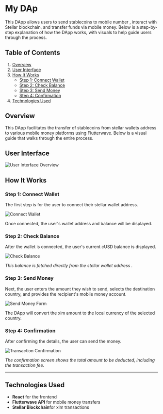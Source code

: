 # My DAp

This DApp allows users to send  stablecoins to mobile number , interact with Stellar blockchain, and transfer funds via mobile money. Below is a step-by-step explanation of how the DApp works, with visuals to help guide users through the process.

## Table of Contents
1. [Overview](#overview)
2. [User Interface](#user-interface)
3. [How It Works](#how-it-works)
   - [Step 1: Connect Wallet](#step-1-connect-wallet)
   - [Step 2: Check Balance](#step-2-check-balance)
   - [Step 3: Send Money](#step-3-send-money)
   - [Step 4: Confirmation](#step-4-confirmation)
4. [Technologies Used](#technologies-used)

## Overview

This DApp facilitates the transfer of stablecoins from stellar wallets address to various mobile money platforms using Flutterwave. Below is a visual guide that walks through the entire process.

## User Interface

![User Interface Overview](./blog.png)

## How It Works

### Step 1: Connect Wallet

The first step is for the user to connect their stellar wallet address.

![Connect Wallet](./assets/connect-wallet.png)

Once connected, the user's wallet address and balance will be displayed.

### Step 2: Check Balance

After the wallet is connected, the user's current cUSD balance is displayed.

![Check Balance](./assets/check-balance.png)

*This balance is fetched directly from the stellar  wallet address .*

### Step 3: Send Money

Next, the user enters the amount they wish to send, selects the destination country, and provides the recipient's mobile money account.

![Send Money Form](./assets/send-money-form.png)

The DApp will convert the xlm amount to the local currency of the selected country.

### Step 4: Confirmation

After confirming the details, the user can send the money.

![Transaction Confirmation](./assets/confirmation.png)

*The confirmation screen shows the total amount to be deducted, including the transaction fee.*

---

## Technologies Used

- **React** for the frontend
- **Flutterwave API** for mobile money transfers
- **Stellar Blockchain**for xlm transactions
